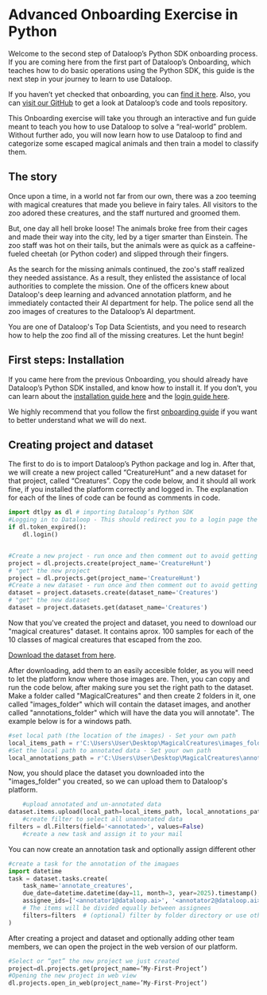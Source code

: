 
# Advanced Onboarding Exercise in Python
Welcome to the second step of Dataloop’s Python SDK onboarding process. If you are coming here from the first part of Dataloop’s Onboarding, which teaches how to do basic operations using the Python SDK, this guide is the next step in your journey to learn to use Dataloop.

If you haven’t yet checked that onboarding, you can [find it here](https://github.com/dataloop-ai/dtlpy-documentation/blob/main/onboarding/01_sdk_installation.md). 
Also, you can [visit our GitHub](https://github.com/dataloop-ai) to get a look at Dataloop’s code and tools repository.

This Onboarding exercise will take you through an interactive and fun guide meant to teach you how to use Dataloop to solve a “real-world” problem. 
Without further ado, you will now learn how to use Dataloop to find and categorize some escaped magical animals and then train a model to classify them.
## The story
Once upon a time, in a world not far from our own, there was a zoo teeming with magical creatures that made you believe in fairy tales. 
All visitors to the zoo adored these creatures, and the staff nurtured and groomed them.

But, one day all hell broke loose! The animals broke free from their cages and made their way into the city, led by a tiger smarter than Einstein. The zoo staff was hot on their tails, but the animals were as quick as a caffeine-fueled cheetah (or Python coder) and slipped through their fingers.

As the search for the missing animals continued, the zoo's staff realized they needed assistance. As a result, they enlisted the assistance of local authorities to complete the mission. One of the officers knew about Dataloop's deep learning and advanced annotation platform, and he immediately contacted their AI department for help. The police send all the zoo images of creatures to the Dataloop’s AI department. 

You are one of Dataloop's Top Data Scientists, and you need to research how to help the zoo find all of the missing creatures. Let the hunt begin!

## First steps: Installation
If you came here from the previous Onboarding, you should already have Dataloop’s Python SDK installed, and know how to install it. If you don’t, you can learn about the [installation guide here](https://github.com/dataloop-ai/dtlpy-documentation/blob/main/onboarding/01_sdk_installation.md) and the [login guide here](https://github.com/dataloop-ai/dtlpy-documentation/blob/main/onboarding/02_login_and_project_and_dataset_creation.md). 

We highly recommend that you follow the first [onboarding guide](https://github.com/dataloop-ai/dtlpy-documentation/tree/main/onboarding) if you want to better understand what we will do next.
## Creating project and dataset
The first to do is to import Dataloop’s Python package and log in. After that, we will create a new project called “CreatureHunt” and a new dataset for that project, called “Creatures”. Copy the code below, and it should all work fine, if you installed the platform correctly and logged in. The explanation for each of the lines of code can be found as comments in code.


```python
import dtlpy as dl # importing Dataloop’s Python SDK
#Logging in to Dataloop - This should redirect you to a login page the first time you use it
if dl.token_expired():
    dl.login()


#Create a new project - run once and then comment out to avoid getting an (harmless) error each time you run your code
project = dl.projects.create(project_name='CreatureHunt')
# "get" the new project
project = dl.projects.get(project_name='CreatureHunt')
#Create a new dataset - run once and then comment out to avoid getting an (harmless) error each time you run your code
dataset = project.datasets.create(dataset_name='Creatures')       
# "get" the new dataset
dataset = project.datasets.get(dataset_name='Creatures')
```
Now that you've created the  project and dataset, you need to download our "magical creatures" dataset. It contains aprox. 100 samples for each of the 10 classes of magical creatures that escaped from the zoo.

[Download the dataset from here](https://drive.google.com/drive/u/0/folders/1eIHZgN0iHWG3vlmxQD7rvNhSeFg7BLPM).

After downloading, add them to an easily accesible folder, as you will need to let the platform know where those images are. Then, you can copy and run the code below, after making sure you set the right path to the dataset. Make a folder called "MagicalCreatures" and then create 2 folders in it, one called "images_folder" which will contain the dataset images, and another called "annotations_folder" which will have the data you will annotate". The example below is for a windows path.
```python
#set local path (the location of the images) - Set your own path
local_items_path = r'C:\Users\User\Desktop\MagicalCreatures\images_folder\*'
#Set the local path to annotated data - Set your own path
local_annotations_path = r'C:\Users\User\Desktop\MagicalCreatures\annotations_folder'
```
Now, you should place the dataset you downloaded into the "images_folder" you created, so we can upload them to Dataloop's platform.

```python
	#upload annotated and un-annotated data
dataset.items.upload(local_path=local_items_path, local_annotations_path=local_annotations_path)
	#create filter to select all unannotated data
filters = dl.Filters(field='<annotated>', values=False)
	#create a new task and assign it to your mail
```

You can now create an annotation task and optionally assign different other 
```python
#create a task for the annotation of the imagaes
import datetime
task = dataset.tasks.create(
    task_name='annotate_creatures',
    due_date=datetime.datetime(day=11, month=3, year=2025).timestamp(),
    assignee_ids=['<annotator1@dataloop.ai>', '<annotator2@dataloop.ai>'],
    # The items will be divided equally between assignees
    filters=filters  # (optional) filter by folder directory or use other filters
)
```



After creating a project and dataset and optionally adding other team members, we can open the project in the web version of our platform.

```python
#Select or “get” the new project we just created
project=dl.projects.get(project_name=’My-First-Project’)
#Opening the new project in web view
dl.projects.open_in_web(project_name=’My-First-Project’)
```


